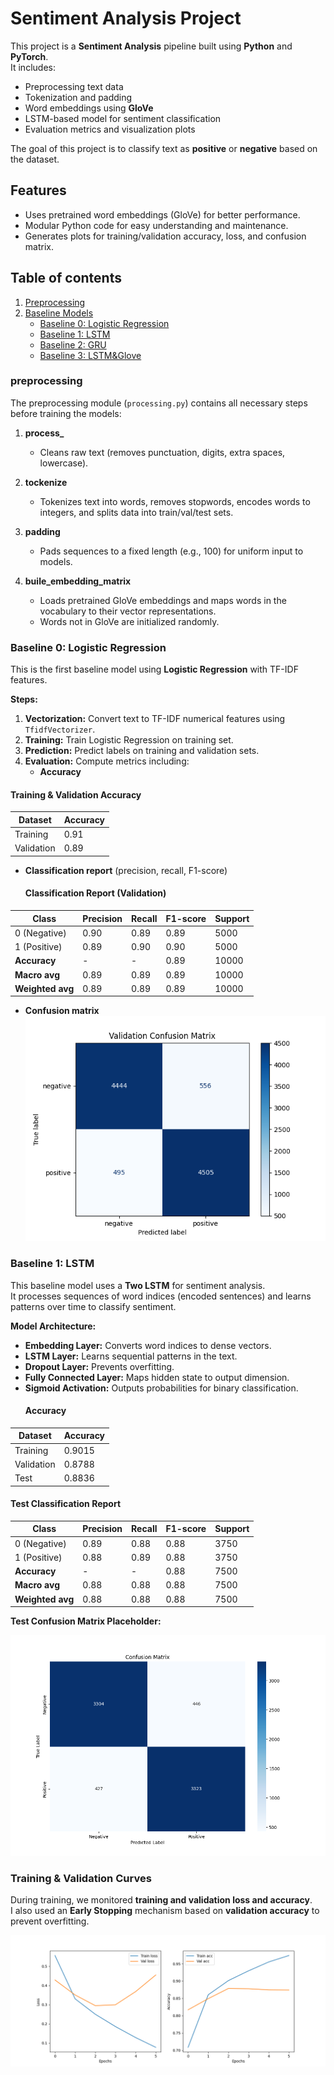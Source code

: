 # Sentiment Analysis Project

This project is a **Sentiment Analysis** pipeline built using **Python** and **PyTorch**.  
It includes:

- Preprocessing text data
- Tokenization and padding
- Word embeddings using **GloVe**
- LSTM-based model for sentiment classification
- Evaluation metrics and visualization plots

The goal of this project is to classify text as **positive** or **negative** based on the dataset.  

## Features

- Uses pretrained word embeddings (GloVe) for better performance.
- Modular Python code for easy understanding and maintenance.
- Generates plots for training/validation accuracy, loss, and confusion matrix.

## Table of contents

1. [Preprocessing](#preprocessing)
2. [Baseline Models](#baseline-models)
    - [Baseline 0: Logistic Regression](#baseline-0-logistic-regression)
    - [Baseline 1: LSTM](#baseline-1-lstm)
    - [Baseline 2: GRU](#baseline-2-gru)
    - [Baseline 3: LSTM&Glove](#baseline-3-LSTM&Glove)
### preprocessing

The preprocessing module (`processing.py`) contains all necessary steps before training the models:

1. **process_**
   - Cleans raw text (removes punctuation, digits, extra spaces, lowercase).

2. **tockenize**
   - Tokenizes text into words, removes stopwords, encodes words to integers, and splits data into train/val/test sets.

3. **padding**
   - Pads sequences to a fixed length (e.g., 100) for uniform input to models.

4. **buile_embedding_matrix**
   - Loads pretrained GloVe embeddings and maps words in the vocabulary to their vector representations.
   - Words not in GloVe are initialized randomly.

  ### Baseline 0: Logistic Regression

This is the first baseline model using **Logistic Regression** with TF-IDF features.

**Steps:**
1. **Vectorization:** Convert text to TF-IDF numerical features using `TfidfVectorizer`.
2. **Training:** Train Logistic Regression on training set.
3. **Prediction:** Predict labels on training and validation sets.
4. **Evaluation:** Compute metrics including:
   - **Accuracy**
 #### Training & Validation Accuracy

| Dataset    | Accuracy |
|-----------|----------|
| Training  |  0.91     |
| Validation| 0.89    |
   - **Classification report** (precision, recall, F1-score)
     #### Classification Report (Validation)

| Class           | Precision | Recall | F1-score | Support |
|-----------------|-----------|--------|----------|---------|
| 0 (Negative)    | 0.90      | 0.89   | 0.89     | 5000    |
| 1 (Positive)    | 0.89      | 0.90   | 0.90     | 5000    |
| **Accuracy**    | -         | -      | 0.89     | 10000   |
| **Macro avg**   | 0.89      | 0.89   | 0.89     | 10000   |
| **Weighted avg**| 0.89      | 0.89   | 0.89     | 10000   |

   - **Confusion matrix**
     ![Validation Confusion Matrix](images/cm_base_line0.png)


### Baseline 1: LSTM

This baseline model uses a **Two LSTM** for sentiment analysis.  
It processes sequences of word indices (encoded sentences) and learns patterns over time to classify sentiment.

**Model Architecture:**
- **Embedding Layer:** Converts word indices to dense vectors.
- **LSTM Layer:** Learns sequential patterns in the text.
- **Dropout Layer:** Prevents overfitting.
- **Fully Connected Layer:** Maps hidden state to output dimension.
- **Sigmoid Activation:** Outputs probabilities for binary classification.
  #### Accuracy

| Dataset    | Accuracy |
|-----------|----------|
| Training  | 0.9015   |
| Validation| 0.8788   |
| Test      | 0.8836   |
#### Test Classification Report

| Class           | Precision | Recall | F1-score | Support |
|-----------------|-----------|--------|----------|---------|
| 0 (Negative)    | 0.89      | 0.88   | 0.88     | 3750    |
| 1 (Positive)    | 0.88      | 0.89   | 0.88     | 3750    |
| **Accuracy**    | -         | -      | 0.88     | 7500    |
| **Macro avg**   | 0.88      | 0.88   | 0.88     | 7500    |
| **Weighted avg**| 0.88      | 0.88   | 0.88     | 7500    |

**Test Confusion Matrix Placeholder:**

![Validation Confusion Matrix](images/cm_base_line1.png)
### Training & Validation Curves

During training, we monitored **training and validation loss and accuracy**.  
I also used an **Early Stopping** mechanism based on **validation accuracy** to prevent overfitting.

![Training and Validation Loss&Accuracy](images/baseline1.png)


  




  
      






